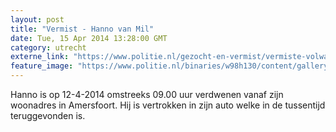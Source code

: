 ```yaml
---
layout: post
title: "Vermist - Hanno van Mil"
date: Tue, 15 Apr 2014 13:28:00 GMT
category: utrecht
externe_link: "https://www.politie.nl/gezocht-en-vermist/vermiste-volwassenen/2014/april/hanno-van-mil.html"
feature_image: "https://www.politie.nl/binaries/w98h130/content/gallery/politie/vermist/vermiste-volwassenen/2014/april/hanno-van-mil-1.jpg"
---
```


Hanno is op 12-4-2014 omstreeks 09.00 uur verdwenen vanaf zijn woonadres in Amersfoort. Hij is vertrokken in zijn auto welke in de tussentijd teruggevonden is.
